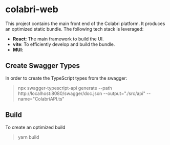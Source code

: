 #  colabri-web

This project contains the main front end of the Colabri platform. It produces an optimized static bundle. The following tech stack is leveraged:

- **React**: The main framework to build the UI.
- **vite**: To efficiently develop and build the bundle. 
- **MUI**: 

## Create Swagger Types

In order to create the TypeScript types from the swagger:

> npx swagger-typescript-api generate --path http://localhost:8080/swagger/doc.json --output="./src/api" --name="ColabriAPI.ts"


## Build

To create an optimized build
> yarn build